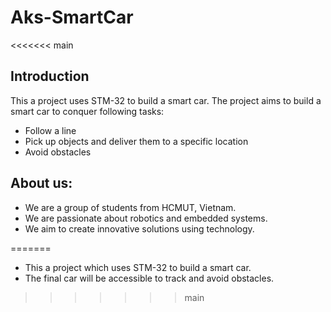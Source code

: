 # Aks-SmartCar

<<<<<<< main
## Introduction
This a project uses STM-32 to build a smart car. The project aims to build a smart car to conquer following tasks:
  - Follow a line
  - Pick up objects and deliver them to a specific location
  - Avoid obstacles
  

## About us:
  - We are a group of students from HCMUT, Vietnam.
  - We are passionate about robotics and embedded systems.
  - We aim to create innovative solutions using technology.
  
=======
- This a project which uses STM-32 to build a smart car.
- The final car will be accessible to track and avoid obstacles.
>>>>>>> main
